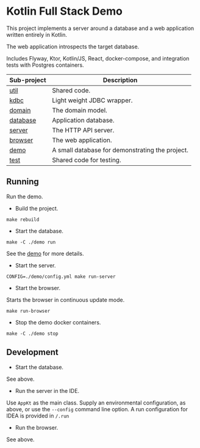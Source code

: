 # Kotlin Full Stack Demo

This project implements a server around a database and a web application written entirely in Kotlin.

The web application introspects the target database.

Includes Flyway, Ktor, Kotlin/JS, React, docker-compose, and integration tests with Postgres containers.

| Sub-project                      | Description                                     |
|----------------------------------|-------------------------------------------------|
| [util](./util/README.md)         | Shared code.                                    |
| [kdbc](./kdbc/README.md)         | Light weight JDBC wrapper.                      |
| [domain](./domain/README.md)     | The domain model.                               |
| [database](./database/README.md) | Application database.                           |
| [server](./server/README.md)     | The HTTP API server.                            |
| [browser](./browser/README.md)   | The web application.                            |
| [demo](./demo/README.md)         | A small database for demonstrating the project. |
| [test](./test/README.md)         | Shared code for testing.                        |

## Running

Run the demo.

* Build the project.

`make rebuild`

* Start the database.

`make -C ./demo run`

See the [demo](./demo/README.md) for more details.

* Start the server.

`CONFIG=./demo/config.yml make run-server`

* Start the browser.

Starts the browser in continuous update mode.

`make run-browser`

* Stop the demo docker containers.

`make -C ./demo stop`

## Development

* Start the database.

See above.

* Run the server in the IDE.

Use `AppKt` as the main class.
Supply an environmental configuration, as above, or use the `--config` command line option.
A run configuration for IDEA is provided in `/.run`

* Run the browser.

See above.
